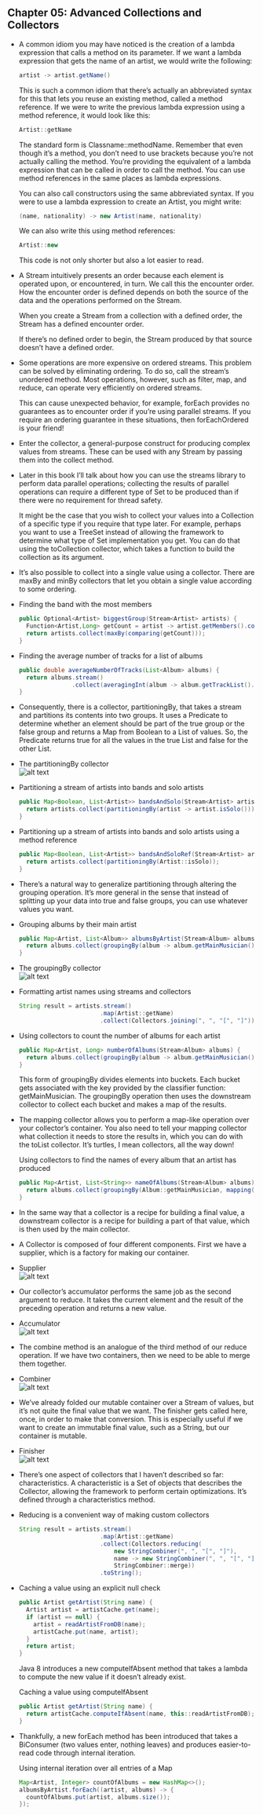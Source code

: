 ## Chapter 05: Advanced Collections and Collectors

- A common idiom you may have noticed is the creation of a lambda expression that calls a method on its parameter. If we want a lambda expression that gets the name of an artist, we would write the following:
  ```java
  artist -> artist.getName()
  ```

	This is such a common idiom that there’s actually an abbreviated syntax for this that lets you reuse an existing method, called a method reference. If we were to write the previous lambda expression using a method reference, it would look like this:
  ```java
  Artist::getName
  ```

	The standard form is Classname::methodName. Remember that even though it’s a method, you don’t need to use brackets because you’re not actually calling the method. You’re providing the equivalent of a lambda expression that can be called in order to call the method. You can use method references in the same places as lambda expressions.

	You can also call constructors using the same abbreviated syntax. If you were to use a lambda expression to create an Artist, you might write:
  ```java
  (name, nationality) -> new Artist(name, nationality)
  ```

	We can also write this using method references:
  ```java
  Artist::new
  ```

	This code is not only shorter but also a lot easier to read.

- A Stream intuitively presents an order because each element is operated upon, or encountered, in turn. We call this the encounter order. How the encounter order is defined depends on both the source of the data and the operations performed on the Stream.

	When you create a Stream from a collection with a defined order, the Stream has a defined encounter order.

	If there’s no defined order to begin, the Stream produced by that source doesn’t have a defined order.

- Some operations are more expensive on ordered streams. This problem can be solved by eliminating ordering. To do so, call the stream’s unordered method. Most operations, however, such as filter, map, and reduce, can operate very efficiently on ordered streams.

	This can cause unexpected behavior, for example, forEach provides no guarantees as to encounter order if you’re using parallel streams. If you require an ordering guarantee in these situations, then forEachOrdered is your friend!

- Enter the collector, a general-purpose construct for producing complex values from streams. These can be used with any Stream by passing them into the collect method.

- Later in this book I’ll talk about how you can use the streams library to perform data parallel operations; collecting the results of parallel operations can require a different type of Set to be produced than if there were no requirement for thread safety.

	It might be the case that you wish to collect your values into a Collection of a specific type if you require that type later. For example, perhaps you want to use a TreeSet instead of allowing the framework to determine what type of Set implementation you get. You can do that using the toCollection collector, which takes a function to build the collection as its argument.

- It’s also possible to collect into a single value using a collector. There are maxBy and minBy collectors that let you obtain a single value according to some ordering.

- Finding the band with the most members
  ```java
  public Optional<Artist> biggestGroup(Stream<Artist> artists) {
    Function<Artist,Long> getCount = artist -> artist.getMembers().count();
    return artists.collect(maxBy(comparing(getCount)));
  }
  ```

- Finding the average number of tracks for a list of albums
  ```java
  public double averageNumberOfTracks(List<Album> albums) {
    return albums.stream()
                 .collect(averagingInt(album -> album.getTrackList().size()));
  }
  ```

- Consequently, there is a collector, partitioningBy, that takes a stream and partitions its contents into two groups. It uses a Predicate to determine whether an element should be part of the true group or the false group and returns a Map from Boolean to a List of values. So, the Predicate returns true for all the values in the true List and false for the other List.

- The partitioningBy collector  
![alt text](img/fig_5_1_The_partitioningBy_collector.PNG)  

- Partitioning a stream of artists into bands and solo artists
  ```java
  public Map<Boolean, List<Artist>> bandsAndSolo(Stream<Artist> artists) {
    return artists.collect(partitioningBy(artist -> artist.isSolo()));
  }
  ```

- Partitioning up a stream of artists into bands and solo artists using a method reference
  ```java
  public Map<Boolean, List<Artist>> bandsAndSoloRef(Stream<Artist> artists) {
    return artists.collect(partitioningBy(Artist::isSolo));
  }
  ```

- There’s a natural way to generalize partitioning through altering the grouping operation. It’s more general in the sense that instead of splitting up your data into true and false groups, you can use whatever values you want.

- Grouping albums by their main artist
  ```java
  public Map<Artist, List<Album>> albumsByArtist(Stream<Album> albums) {
    return albums.collect(groupingBy(album -> album.getMainMusician()));
  }
  ```

- The groupingBy collector  
![alt text](img/fig_5_2_The_groupingBy_collector.PNG)  

- Formatting artist names using streams and collectors
  ```java
  String result = artists.stream()
                         .map(Artist::getName)
                         .collect(Collectors.joining(", ", "[", "]"));
  ```

- Using collectors to count the number of albums for each artist
  ```java
  public Map<Artist, Long> numberOfAlbums(Stream<Album> albums) {
    return albums.collect(groupingBy(album -> album.getMainMusician(), counting()));
  }
  ```

	This form of groupingBy divides elements into buckets. Each bucket gets associated with the key provided by the classifier function: getMainMusician. The groupingBy operation then uses the downstream collector to collect each bucket and makes a map of the results.

- The mapping collector allows you to perform a map-like operation over your collector’s container. You also need to tell your mapping collector what collection it needs to store the results in, which you can do with the toList collector. It’s turtles, I mean collectors, all the way down!

	Using collectors to find the names of every album that an artist has produced
  ```java
  public Map<Artist, List<String>> nameOfAlbums(Stream<Album> albums) {
    return albums.collect(groupingBy(Album::getMainMusician, mapping(Album::getName, toList())));
  }
  ```

- In the same way that a collector is a recipe for building a final value, a downstream collector is a recipe for building a part of that value, which is then used by the main collector.

- A Collector is composed of four different components. First we have a supplier, which is a factory for making our container.

- Supplier  
![alt text](img/fig_5_3_Supplier.PNG)  

- Our collector’s accumulator performs the same job as the second argument to reduce. It takes the current element and the result of the preceding operation and returns a new value.

- Accumulator  
![alt text](img/fig_5_4_Accumulator.PNG)  

- The combine method is an analogue of the third method of our reduce operation. If we have two containers, then we need to be able to merge them together.

- Combiner  
![alt text](img/fig_5_5_Combiner.PNG)  

- We’ve already folded our mutable container over a Stream of values, but it’s not quite the final value that we want. The finisher gets called here, once, in order to make that conversion. This is especially useful if we want to create an immutable final value, such as a String, but our container is mutable.

- Finisher  
![alt text](img/fig_5_6_Finisher.PNG)  

- There’s one aspect of collectors that I haven’t described so far: characteristics. A characteristic is a Set of objects that describes the Collector, allowing the framework to perform certain optimizations. It’s defined through a characteristics method.

- Reducing is a convenient way of making custom collectors
  ```java
  String result = artists.stream()
                         .map(Artist::getName)
                         .collect(Collectors.reducing(
                             new StringCombiner(", ", "[", "]"),
                             name -> new StringCombiner(", ", "[", "]").add(name),
                             StringCombiner::merge))
                         .toString();
  ```

- Caching a value using an explicit null check
  ```java
  public Artist getArtist(String name) {
    Artist artist = artistCache.get(name);
    if (artist == null) {
      artist = readArtistFromDB(name);
      artistCache.put(name, artist);
    }
    return artist;
  }
  ```

	Java 8 introduces a new computeIfAbsent method that takes a lambda to compute the new value if it doesn’t already exist.

	Caching a value using computeIfAbsent
  ```java
  public Artist getArtist(String name) {
    return artistCache.computeIfAbsent(name, this::readArtistFromDB);
  }
  ```

- Thankfully, a new forEach method has been introduced that takes a BiConsumer (two values enter, nothing leaves) and produces easier-to-read code through internal iteration.

	Using internal iteration over all entries of a Map
  ```java
  Map<Artist, Integer> countOfAlbums = new HashMap<>();
  albumsByArtist.forEach((artist, albums) -> {
    countOfAlbums.put(artist, albums.size());
  });
  ```